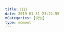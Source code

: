 ```yaml
---
title: 🍓🍒🙂
date: 2019-01-31 23:22:55
mCategories: [说说]
type: moment
---
```


<div id="pics-20190131232255"></div>

<script src="/lib/moment/pics.js"></script>
<script>
var data = [
    {"link": "2019-01-31_000000.jpeg", "type": "shuoshuo"},
    {"link": "2019-01-31_000001.jpeg", "type": "shuoshuo"}
];
picsRender(data, "pics-20190131232255");
</script>
